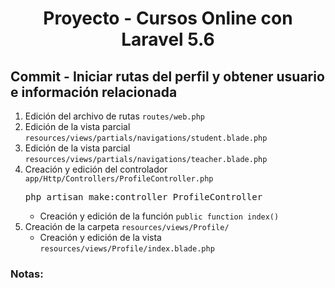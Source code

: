 
<!-- Title -->
<h1 align="center">Proyecto - Cursos Online con Laravel 5.6</h1>
<!-- End Title -->

<!-- Commit name -->
<h2>Commit - <strong>Iniciar rutas del perfil y obtener usuario e información relacionada</strong></h2>
<!-- End Commit name -->

<!-- Commit instructions -->
<ol>
  <li>Edición del archivo de rutas <code>routes/web.php</code></li>
  <li>Edición de la vista parcial <code>resources/views/partials/navigations/student.blade.php</code></li>
  <li>Edición de la vista parcial <code>resources/views/partials/navigations/teacher.blade.php</code></li>
  <li>
    Creación y edición del controlador <code>app/Http/Controllers/ProfileController.php</code>
    <pre>php artisan make:controller ProfileController</pre>
    <ul>
      <li>Creación y edición de la función <code>public function index()</code></li>
    </ul>
  </li>
  <li>
    Creación de la carpeta <code>resources/views/Profile/</code>
    <ul>
      <li>Creación y edición de la vista <code>resources/views/Profile/index.blade.php</code></li>
    </ul>
  </li>
</ol>
<!-- End Commit instructions -->

  <!-- Notes -->
  <h3>Notas:</h3>
  <ul>
    
  </ul>

  <em></em>
  <!-- End notes -->